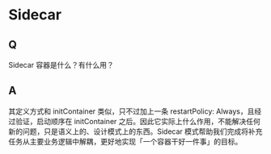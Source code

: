 # Sidecar

## Q

Sidecar 容器是什么？有什么用？

## A

其定义方式和 initContainer 类似，只不过加上一条 restartPolicy: Always，且经过验证，启动顺序在 initContainer 之后。因此它实际上什么作用，不能解决任何新的问题，只是语义上的、设计模式上的东西。Sidecar 模式帮助我们完成将补充任务从主要业务逻辑中解耦，更好地实现「一个容器干好一件事」的目标。
